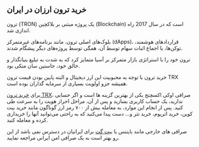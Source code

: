 

## خرید ترون ارزان در ایران

ترون (TRON) یک پروژه مبتنی بر بلاکچین (Blockchain) است که در سال 2017 راه اندازی شد.

بلوک‌های اصلی ترون، مانند برنامه‌های غیرمتمرکز (dApps)، قراردادهای هوشمند، توکن‌ها، یا اجماع اثبات سهام توسط آن، همگی توسط پروژه‌های دیگر پیشگام شدند.

ترون خود را با استراتژی بازار متمرکز بر آسیا متمایز کرد که به شدت به تبلیغ بنیانگذار و خالق خود، جاستین سان متکی بود.

خرید ترون با توجه به محبوبیت این ارز دیجیتال و البته پایین بودن قیمت ترون TRX همیشه جزو اولویت بسیاری از سرمایه گذاران بوده است.

برای [خرید ترون TRX](https://ok-ex.io/buy-and-sell/TRX/)، صرافی اوکی اکسچنج یکی از بهترین گزینه ها است و اگر حسابی ندارید، یک حساب کاربری بسازید و پس از آن، مراحل احراز هویت را به سرعت طی کنید. پس از انجام این موارد، به معامله بیش از ۷۰۰ رمز ارز گوناگون مانند خرید بیت کوین، خرید اتریوم، خرید تتر و... دست پیدا می‌کنید که به راحتی می‌توانید آنها را خریداری کرده و معامله کنید.

صرافی های خارجی مانند بایننس یا [بیت گت](https://www.bitget.com/) برای ایرانیان در دسترس نمی باشد از این رو بهتر است به یک صرافی امن ایرانی مراجعه نمایید.
